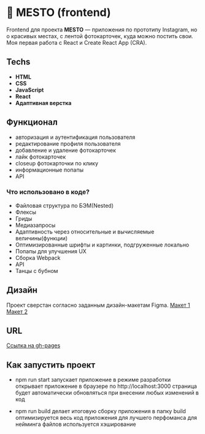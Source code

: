 # :round_pushpin: MESTO (frontend)

Frontend для проекта **MESTO** — приложения по прототипу Instagram, но о красивых местах, с лентой фотокарточек, куда можно постить свои.
Моя первая работа с React и Create React App (CRA). 


## Techs

- **HTML**
- **CSS**
- **JavaScript**
- **React**
- **Адаптивная верстка**


## Функционал
- авторизация и аутентификация пользователя 
- редактирование профиля пользователя
- добавление и удаление фотокарточек
- лайк фотокарточек
- closeup фотокарточки по клику
- информационные попапы
- API


### Что использовано в коде?
* Файловая структура по БЭМ(Nested)
* Флексы
* Гриды
* Медиазапросы
* Адаптивность через относительные и вычисляемые величины(функции)
* Оптимизированные шрифты и картинки, подгруженные локально
* Попапы для улучшения UX
* Сборка Webpack
* API
* Танцы с бубном


## Дизайн

Проект сверстан согласно заданным дизайн-макетам Figma.
[Макет 1](https://www.figma.com/file/2cn9N9jSkmxD84oJik7xL7/JavaScript.-Sprint-4?node-id=0%3A1)
[Макет 2](https://www.figma.com/file/5H3gsn5lIGPwzBPby9jAOo/JavaScript.-Sprint-12?type=design&node-id=0-1)

## URL

[Ссылка на gh-pages](https://dzhaneta.github.io/react-mesto-auth/)


## Как запустить проект

* npm run start
запускает приложение в режиме разработки
открывает приложение в браузере по http://localhost:3000
страница будет автоматически обновляться при внесении любых изменений в код

* npm run build
делает итоговую сборку приложения в папку build
оптимизируется весь код приложения для лучшего перфоманса
для нейминга файлов используется хэширование
